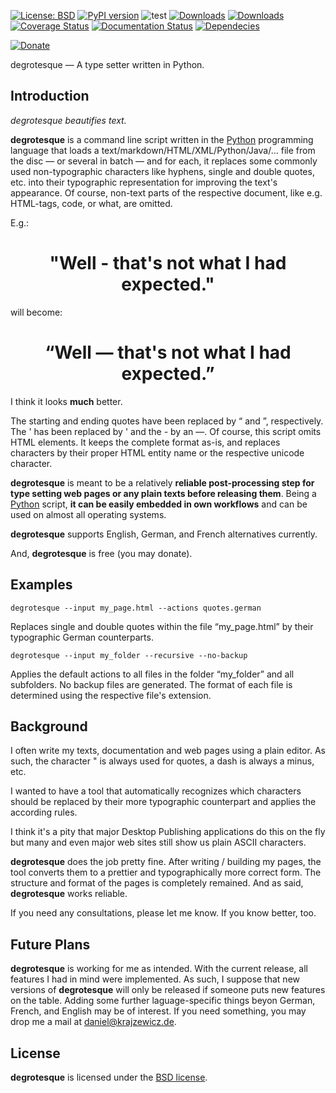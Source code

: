 [![License: BSD](https://img.shields.io/badge/License-BSD-green.svg)](https://github.com/dkrajzew/degrotesque/blob/master/LICENSE)
[![PyPI version](https://badge.fury.io/py/degrotesque.svg)](https://pypi.python.org/pypi/degrotesque)
![test](https://github.com/dkrajzew/degrotesque/actions/workflows/test.yml/badge.svg)
[![Downloads](https://pepy.tech/badge/degrotesque)](https://pepy.tech/project/degrotesque)
[![Downloads](https://static.pepy.tech/badge/degrotesque/week)](https://pepy.tech/project/degrotesque)
[![Coverage Status](https://coveralls.io/repos/github/dkrajzew/degrotesque/badge.svg?branch=main)](https://coveralls.io/github/dkrajzew/degrotesque?branch=main)
[![Documentation Status](https://readthedocs.org/projects/degrotesque/badge/?version=latest)](https://degrotesque.readthedocs.io/en/latest/?badge=latest)
[![Dependecies](https://img.shields.io/badge/dependencies-none-green)](https://img.shields.io/badge/dependencies-none-green)

[![Donate](https://www.paypalobjects.com/en_US/i/btn/btn_donate_SM.gif)](https://www.paypal.com/cgi-bin/webscr?cmd=_s-xclick&hosted_button_id=GVQQWZKB6FDES)


degrotesque &mdash; A type setter written in Python.

## Introduction

*degrotesque beautifies text.*

**degrotesque** is a command line script written in the [Python](https://www.python.org/) programming language
that loads a text/markdown/HTML/XML/Python/Java/... file from the disc &mdash; or several in batch &mdash; and for each, it
replaces some commonly used non-typographic characters like hyphens, single and double quotes, etc. into their typographic
representation for improving the text&apos;s appearance. Of course, non-text parts of the respective document, like e.g.
HTML-tags, code, or what, are omitted.

E.g.:

<center><h1 class="degrotesque_example">"Well - that's not what I had expected."</h1></center>

will become:

<center><h1 class="degrotesque_example">&ldquo;Well &mdash; that&apos;s not what I had expected.&rdquo;</h1></center>

I think it looks __much__ better.

The starting and ending quotes have been replaced by &ldquo; and &rdquo;, respectively.
The ' has been replaced by &apos; and the - by an &mdash;.
Of course, this script omits HTML elements. It keeps the complete format as-is, and replaces characters by their proper HTML entity name or the respective unicode character.

**degrotesque** is meant to be a relatively **reliable post-processing step for type setting web pages or any plain texts before releasing them**.
Being a [Python](https://www.python.org/) script, **it can be easily embedded in own workflows** and can be used on almost all operating systems.

**degrotesque** supports English, German, and French alternatives currently.

And, **degrotesque** is free (you may donate).


## Examples

```console
degrotesque --input my_page.html --actions quotes.german
```

Replaces single and double quotes within the file &ldquo;my_page.html&rdquo; by their typographic German counterparts.

```console
degrotesque --input my_folder --recursive --no-backup
```

Applies the default actions to all files in the folder &ldquo;my_folder&rdquo; and all subfolders. No backup files are generated. The format of each file is determined using the respective file&apos;s extension.


## Background

I often write my texts, documentation and web pages using a plain editor. As such, the character " is always used for quotes, a dash is always a minus, etc.

I wanted to have a tool that automatically recognizes which characters should be replaced by their more typographic counterpart and applies the according rules.

I think it&apos;s a pity that major Desktop Publishing applications do this on the fly but many and even major web sites still show us plain ASCII characters.

**degrotesque** does the job pretty fine. After writing / building my pages, the tool converts them to a prettier and typographically more correct form. The structure and format of the pages is completely remained. And as said, **degrotesque** works reliable.

If you need any consultations, please let me know. If you know better, too.


## Future Plans

**degrotesque** is working for me as intended.
With the current release, all features I had in mind were implemented.
As such, I suppose that new versions of **degrotesque** will only be released if someone puts new features on the table. Adding some further laguage-specific things beyon German, French, and English may be of interest. If you need something, you may drop me a mail at daniel@krajzewicz.de.


## License

__degrotesque__ is licensed under the [BSD license](license.md).
